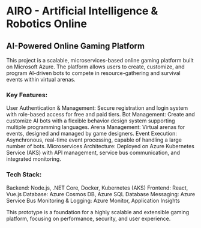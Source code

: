 # AIRO - Artificial Intelligence & Robotics Online

## AI-Powered Online Gaming Platform

This project is a scalable, microservices-based online gaming platform built on Microsoft Azure. The platform allows users to create, customize, and program AI-driven bots to compete in resource-gathering and survival events within virtual arenas.

### Key Features:
User Authentication & Management: Secure registration and login system with role-based access for free and paid tiers.
Bot Management: Create and customize AI bots with a flexible behavior design system supporting multiple programming languages.
Arena Management: Virtual arenas for events, designed and managed by game designers.
Event Execution: Asynchronous, real-time event processing, capable of handling a large number of bots.
Microservices Architecture: Deployed on Azure Kubernetes Service (AKS) with API management, service bus communication, and integrated monitoring.

### Tech Stack:
Backend: Node.js, .NET Core, Docker, Kubernetes (AKS)
Frontend: React, Vue.js
Database: Azure Cosmos DB, Azure SQL Database
Messaging: Azure Service Bus
Monitoring & Logging: Azure Monitor, Application Insights

This prototype is a foundation for a highly scalable and extensible gaming platform, focusing on performance, security, and user experience.

